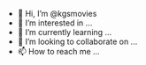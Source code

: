 - 👋 Hi, I’m @kgsmovies
- 👀 I’m interested in ...
- 🌱 I’m currently learning ...
- 💞️ I’m looking to collaborate on ...
- 📫 How to reach me ...

<!---
kgsmovies/kgsmovies is a ✨ special ✨ repository because its `README.md` (this file) appears on your GitHub profile.
You can click the Preview link to take a look at your changes.
--->
